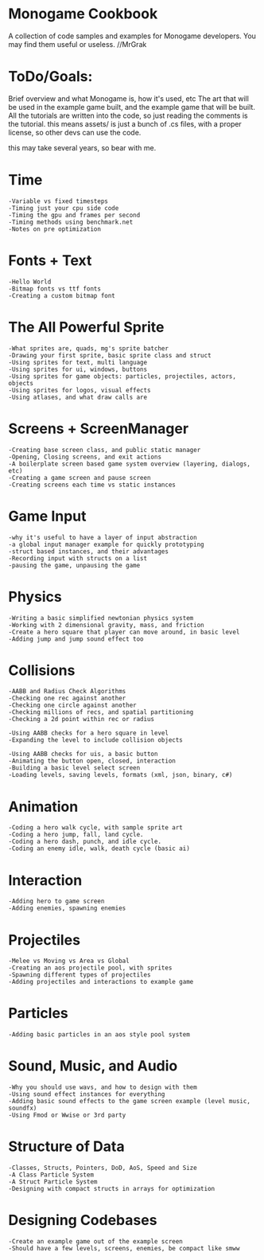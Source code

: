 # Monogame Cookbook

A collection of code samples and examples for Monogame developers.
You may find them useful or useless. //MrGrak



# ToDo/Goals:

Brief overview and what Monogame is, how it's used, etc
The art that will be used in the example game built, and
the example game that will be built. All the tutorials are
written into the code, so just reading the comments is the
tutorial. this means assets/ is just a bunch of .cs files,
with a proper license, so other devs can use the code.

this may take several years, so bear with me.


	
# Time
	-Variable vs fixed timesteps
	-Timing just your cpu side code
	-Timing the gpu and frames per second
	-Timing methods using benchmark.net
	-Notes on pre optimization
	
# Fonts + Text
	-Hello World
	-Bitmap fonts vs ttf fonts
	-Creating a custom bitmap font
	
# The All Powerful Sprite
	-What sprites are, quads, mg's sprite batcher
	-Drawing your first sprite, basic sprite class and struct
	-Using sprites for text, multi language
	-Using sprites for ui, windows, buttons
	-Using sprites for game objects: particles, projectiles, actors, objects
	-Using sprites for logos, visual effects
	-Using atlases, and what draw calls are

# Screens + ScreenManager
	-Creating base screen class, and public static manager
	-Opening, Closing screens, and exit actions
	-A boilerplate screen based game system overview (layering, dialogs, etc)
	-Creating a game screen and pause screen
	-Creating screens each time vs static instances

# Game Input
	-why it's useful to have a layer of input abstraction
	-a global input manager example for quickly prototyping
	-struct based instances, and their advantages
	-Recording input with structs on a list
	-pausing the game, unpausing the game
	
# Physics
	-Writing a basic simplified newtonian physics system
	-Working with 2 dimensional gravity, mass, and friction
	-Create a hero square that player can move around, in basic level
	-Adding jump and jump sound effect too
	
# Collisions
	-AABB and Radius Check Algorithms
	-Checking one rec against another
	-Checking one circle against another
	-Checking millions of recs, and spatial partitioning
	-Checking a 2d point within rec or radius
	
	-Using AABB checks for a hero square in level
	-Expanding the level to include collision objects
	
	-Using AABB checks for uis, a basic button
	-Animating the button open, closed, interaction
	-Building a basic level select screen
	-Loading levels, saving levels, formats (xml, json, binary, c#)
	
# Animation
	-Coding a hero walk cycle, with sample sprite art
	-Coding a hero jump, fall, land cycle.
	-Coding a hero dash, punch, and idle cycle.
	-Coding an enemy idle, walk, death cycle (basic ai)

# Interaction
	-Adding hero to game screen
	-Adding enemies, spawning enemies
	
# Projectiles
	-Melee vs Moving vs Area vs Global
	-Creating an aos projectile pool, with sprites
	-Spawning different types of projectiles
	-Adding projectiles and interactions to example game
	
# Particles
	-Adding basic particles in an aos style pool system
	
# Sound, Music, and Audio
	-Why you should use wavs, and how to design with them
	-Using sound effect instances for everything
	-Adding basic sound effects to the game screen example (level music, soundfx)
	-Using Fmod or Wwise or 3rd party
	
# Structure of Data
	-Classes, Structs, Pointers, DoD, AoS, Speed and Size
	-A Class Particle System
	-A Struct Particle System
	-Designing with compact structs in arrays for optimization
	
# Designing Codebases
	-Create an example game out of the example screen
	-Should have a few levels, screens, enemies, be compact like smww
	
	
	
	
	
	